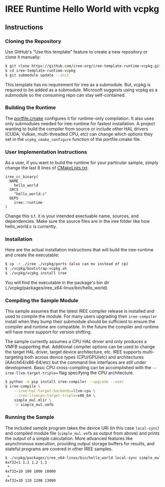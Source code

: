 # IREE Runtime Hello World with vcpkg

## Instructions

### Cloning the Repository

Use GitHub's "Use this template" feature to create a new repository or clone it
manually:

```sh
$ git clone https://github.com/iree-org/iree-template-runtime-vcpkg.git
$ cd iree-template-runtime-vcpkg
$ git submodule update --init
```

This template has no requirement for iree as a submodule. But, vcpkg is required to
be added as a submodule. Microsoft suggests using vcpkg as a submodule so the consuming 
repo can stay self-contained.

### Building the Runtime

The [portfile.cmake](./iree/portfile.cmake) configures it for runtime-only compilation.
It also uses only submodules needed for iree-runtime for fastest installation.
A project wanting to build the compiler from source or include other HAL drivers 
(CUDA, Vulkan, multi-threaded CPU, etc) can change which options they set 
in the `vcpkg_cmake_configure` function of the portfile.cmake file.

### User Implementation Instructions

As a user, if you want to build the runtime for your particular sample, simply
change the last 8 lines of [CMakeLists.txt](./iree/CMakeLists.txt).

```
iree_cc_binary(
  NAME
    hello_world
  SRCS
    "hello_world.c"
  DEPS
    iree::runtime
)
```

Change this s.t. it is your intended exectuable name, sources, and dependencies.
Make sure the source files are in the iree folder like how hello_world.c is currently.

### Installation

Here are the actual installation instructions that will build the iree-runtime and
create the executable:

```sh
$ cp -r ./iree ./vcpkg/ports (also can mv instead of cp)
$ ./vcpkg/bootstrap-vcpkg.sh
$ ./vcpkg/vcpkg install iree
```

You will find the executable in the package's bin dir 
(./vcpkg/packages/iree_x64-linux/bin/hello_world)

### Compiling the Sample Module

This sample assumes that the latest IREE compiler release is installed and used
to compile the module. For many users upgrading their `iree-compiler` install
when they bump their submodule should be sufficient to ensure the compiler and
runtime are compatible. In the future the compiler and runtime will have more
support for version shifting.

The sample currently assumes a CPU HAL driver and only produces a VMFB
supporting that. Additional compiler options can be used to change the target
HAL driver, target device architecture, etc. IREE supports multi-targeting both
across device types (CPU/GPU/etc) and architectures (AArch64/x86-64/etc) but the
command line interfaces are still under development. Basic CPU cross-compiling
can be accomplished with the `--iree-llvm-target-triple=` flag specifying the
CPU architecture.

```sh
$ python -m pip install iree-compiler --upgrade --user
$ iree-compile \
    --iree-hal-target-backends=llvm-cpu \
    --iree-llvmcpu-target-triple=x86_64 \
    simple_mul.mlir \
    -o simple_mul.vmfb
```

### Running the Sample

The included sample program takes the device URI (in this case `local-sync`) and
compiled module file (`simple_mul.vmfb` as output from above) and prints the
output of a simple calculation. More advanced features like asynchronous
execution, providing output storage buffers for results, and stateful programs
are covered in other IREE samples.

```sh
$ ./vcpkg/packages/iree_x64-linux/bin/hello_world local-sync simple_mul.vmfb
4xf32=1 1.1 1.2 1.3
 *
4xf32=10 100 1000 10000
 =
4xf32=10 110 1200 13000
```
